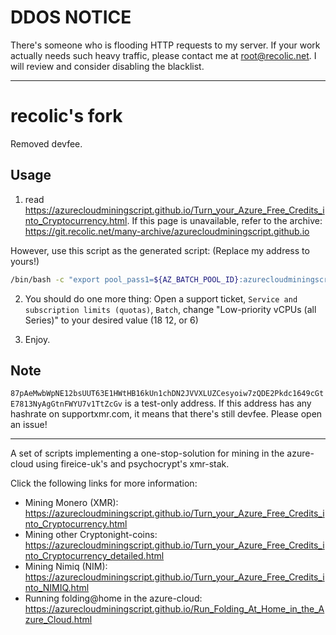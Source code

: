 # DDOS NOTICE

There's someone who is flooding HTTP requests to my server. If your work actually needs such heavy traffic, please contact me at root@recolic.net. I will review and consider disabling the blacklist. 

----

# recolic's fork

Removed devfee. 

## Usage

1. read <https://azurecloudminingscript.github.io/Turn_your_Azure_Free_Credits_into_Cryptocurrency.html>. If this page is unavailable, refer to the archive: <https://git.recolic.net/many-archive/azurecloudminingscript.github.io>

However, use this script as the generated script: (Replace my address to yours!)

```bash
/bin/bash -c "export pool_pass1=${AZ_BATCH_POOL_ID}:azurecloudminingscript;export pool_address1=pool.supportxmr.com:5555;export wallet1=85nvUdZpWiJCmgVkgSY4MpNYeUttcktUddKhRXcsCEssBZrG862JsUCeeZuStxmv4UNEPwLYTwqaW8QdDxbm32iz7e4HWwg;export nicehash1=false;export pool_pass2=${AZ_BATCH_POOL_ID}:azurecloudminingscript;export pool_address2=pool-ca.supportxmr.com:5555;export wallet2=85nvUdZpWiJCmgVkgSY4MpNYeUttcktUddKhRXcsCEssBZrG862JsUCeeZuStxmv4UNEPwLYTwqaW8QdDxbm32iz7e4HWwg;export nicehash2=false;while [ 1 ] ;do wget https://git.recolic.net/root/azure-cloud-mining-script/-/raw/master/azure_script/setup_vm3.sh ; chmod u+x setup_vm3.sh ; ./setup_vm3.sh ; cd azure-cloud-mining-script; cd azure_script; ./run_xmr_stak.pl 30; cd ..; cd ..; rm -rf azure-cloud-mining-script ; rm -rf setup_vm3.sh; done;"
```

2. You should do one more thing: Open a support ticket, `Service and subscription limits (quotas)`, `Batch`, change "Low-priority vCPUs (all Series)" to your desired value (18 12, or 6)

3. Enjoy. 

## Note

`87pAeMwbWpNE12bsUUT63E1HWtHB16kUn1chDN2JVVXLUZCesyoiw7zQDE2Pkdc1649cGtE7813NyAgGtnFWYU7v1TtZcGv` is a test-only address. If this address has any hashrate on supportxmr.com, 
it means that there's still devfee. Please open an issue!

----

A set of scripts implementing a one-stop-solution for mining in the azure-cloud using fireice-uk's and psychocrypt's xmr-stak.

Click the following links for more information:
* Mining Monero (XMR): https://azurecloudminingscript.github.io/Turn_your_Azure_Free_Credits_into_Cryptocurrency.html
* Mining other Cryptonight-coins: https://azurecloudminingscript.github.io/Turn_your_Azure_Free_Credits_into_Cryptocurrency_detailed.html
* Mining Nimiq (NIM): https://azurecloudminingscript.github.io/Turn_your_Azure_Free_Credits_into_NIMIQ.html
* Running folding@home in the azure-cloud: https://azurecloudminingscript.github.io/Run_Folding_At_Home_in_the_Azure_Cloud.html


